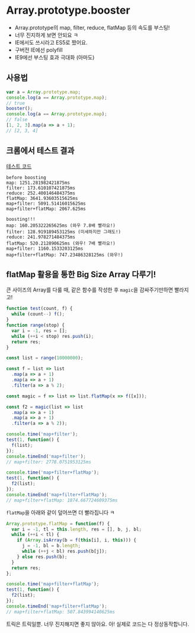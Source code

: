 # Array.prototype.booster

- Array.prototype의 map, filter, reduce, flatMap 등의 속도를 부스팅!
- 너무 진지하게 보면 안되요 ㅋ
- IE에서도 쓰시라고 ES5로 짰어요.
- 구버전 IE에선 polyfill
- IE9에선 부스팅 효과 극대화 (아마도)

## 사용법

```javascript
var a = Array.prototype.map;
console.log(a == Array.prototype.map);
// true
booster();
console.log(a == Array.prototype.map);
// false
[1, 2, 3].map(a => a + 1);
// [2, 3, 4]
```

## 크롬에서 테스트 결과

[테스트 코드](https://github.com/indongyoo/Array.prototype.booster/blob/master/test.html)

```
before boosting
map: 1251.281982421875ms
filter: 173.610107421875ms
reduce: 252.400146484375ms
flatMap: 3641.93603515625ms
map+filter: 5091.51416015625ms
map+filter+flatMap: 2067.625ms

boosting!!!
map: 160.205322265625ms (와우 7.8배 빨라요!)
filter: 128.919189453125ms (미세하지만 그래도!)
reduce: 241.978271484375ms
flatMap: 520.212890625ms (와우! 7배 빨라요!)
map+filter: 1160.1533203125ms
map+filter+flatMap: 747.23486328125ms (와우!)
```

## flatMap 활용을 통한 Big Size Array 다루기!

큰 사이즈의 Array를 다룰 때, 같은 함수를 작성한 후 `magic`을 감싸주기만하면 빨라지고!

```javascript
function test(count, f) {
  while (count--) f();
}
function range(stop) {
  var i = -1, res = [];
  while (++i < stop) res.push(i);
  return res;
}

const list = range(10000000);

const f = list => list
  .map(a => a + 1)
  .map(a => a + 1)
  .filter(a => a % 2);

const magic = f => list => list.flatMap(x => f([x]));

const f2 = magic(list => list
  .map(a => a + 1)
  .map(a => a + 1)
  .filter(a => a % 2));

console.time('map+filter');
test(1, function() {
  f(list);
});
console.timeEnd('map+filter');
// map+filter: 2778.0751953125ms

console.time('map+filter+flatMap');
test(1, function() {
  f2(list);
});
console.timeEnd('map+filter+flatMap');
// map+filter+flatMap: 1874.667724609375ms
```

`flatMap`을 아래와 같이 덮어쓰면 더 빨라집니다 ㅋ

```javascript
Array.prototype.flatMap = function(f) {
  var i = -1, tl = this.length, res = [], b, j, bl;
  while (++i < tl) {
    if (Array.isArray(b = f(this[i], i, this))) {
      j = -1, bl = b.length;
      while (++j < bl) res.push(b[j]);
    } else res.push(b);
  }
  return res;
};

console.time('map+filter+flatMap');
test(1, function() {
  f2(list);
});
console.timeEnd('map+filter+flatMap');
// map+filter+flatMap: 507.843994140625ms
```

트릭은 트릭일뿐. 너무 진지해지면 좋지 않아요.
아! 실제로 코드는 다 정상동작합니다.